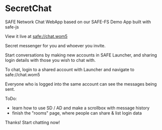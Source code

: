 # SecretChat
SAFE Network Chat WebApp based on our SAFE-FS Demo App built with safe-js

View it live at <a href="http://">safe://chat.wom5</a>

Secret messenger for you and whoever you invite.

Start conversations by making new accounts in SAFE Launcher, and sharing login details with those you wish to chat with.

To chat, login to a shared account with Launcher and navigate to safe://chat.wom5

Everyone who is logged into the same account can see the messages being sent.

ToDo:
 - learn how to use SD / AD and make a scrollbox with message history
 - finish the "rooms" page, where people can share & list login data

Thanks! Start chatting now!
